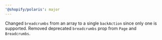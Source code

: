 ```yaml
---
'@shopify/polaris': major
---
```


Changed `breadcrumbs` from an array to a single `backAction` since only one is supported.
Removed deprecated `breadcrumbs` prop from `Page` and `Breadcrumbs`.

